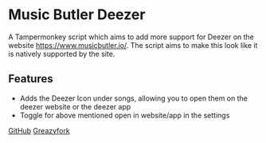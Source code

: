 # Music Butler Deezer
A Tampermonkey script which aims to add more support for Deezer on the website https://www.musicbutler.io/.
The script aims to make this look like it is natively supported by the site.

## Features
- Adds the Deezer Icon under songs, allowing you to open them on the deezer website or the deezer app
- Toggle for above mentioned open in website/app in the settings

[GitHub](https://github.com/bababoi-2/Music-Butler-Deezer)
[Greazyfork](https://greasyfork.org/en/scripts/497314-musicbutler-deezer)
